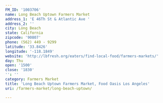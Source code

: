 ```yaml
---
FM_ID: '1003706'
name: Long Beach Uptown Farmers Market
address_1: 'E 46Th St & Atlantic Ave '
address_2: ''
city: Long Beach
state: California
zipcode: '90807'
phone: (562) 449 - 9299
latitude: '33.8426'
longitude: '-118.1849'
website: 'http://lbfresh.org/eaters/find-local-food/farmers-markets/'
day: Thu
open: '1500'
close: '1830'
'': ''
category: Farmers Market
title: 'Long Beach Uptown Farmers Market, Food Oasis Los Angeles'
uri: /farmers-market/long-beach-uptown/

---
```

